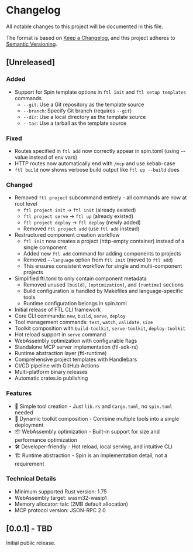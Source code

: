 # Changelog

All notable changes to this project will be documented in this file.

The format is based on [Keep a Changelog](https://keepachangelog.com/en/1.0.0/),
and this project adheres to [Semantic Versioning](https://semver.org/spec/v2.0.0.html).

## [Unreleased]

### Added
- Support for Spin template options in `ftl init` and `ftl setup templates` commands
  - `--git`: Use a Git repository as the template source
  - `--branch`: Specify Git branch (requires `--git`)
  - `--dir`: Use a local directory as the template source
  - `--tar`: Use a tarball as the template source

### Fixed
- Routes specified in `ftl add` now correctly appear in spin.toml (using --value instead of env vars)
- HTTP routes now automatically end with `/mcp` and use kebab-case
- `ftl build` now shows verbose build output like `ftl up --build` does

### Changed
- Removed `ftl project` subcommand entirely - all commands are now at root level
  - `ftl project init` → `ftl init` (already existed)
  - `ftl project serve` → `ftl up` (already existed)
  - `ftl project deploy` → `ftl deploy` (newly added)
  - Removed `ftl project add` (use `ftl add` instead)
- Restructured component creation workflow
  - `ftl init` now creates a project (http-empty container) instead of a single component
  - Added new `ftl add` command for adding components to projects
  - Removed `--language` option from `ftl init` (moved to `ftl add`)
  - This ensures consistent workflow for single and multi-component projects
- Simplified ftl.toml to only contain component metadata
  - Removed unused `[build]`, `[optimization]`, and `[runtime]` sections
  - Build configuration is handled by Makefiles and language-specific tools
  - Runtime configuration belongs in spin.toml
- Initial release of FTL CLI framework
- Core CLI commands: `new`, `build`, `serve`, `deploy`
- Tool management commands: `test`, `watch`, `validate`, `size`
- Toolkit composition with `build-toolkit`, `serve-toolkit`, `deploy-toolkit`
- Hot reload support in `serve` command
- WebAssembly optimization with configurable flags
- Standalone MCP server implementation (ftl-sdk-rs)
- Runtime abstraction layer (ftl-runtime)
- Comprehensive project templates with Handlebars
- CI/CD pipeline with GitHub Actions
- Multi-platform binary releases
- Automatic crates.io publishing

### Features
- 🚀 Simple tool creation - Just `lib.rs` and `Cargo.toml`, no `spin.toml` needed
- 🔧 Dynamic toolkit composition - Combine multiple tools into a single deployment
- 📦 WebAssembly optimization - Built-in support for size and performance optimization
- 🛠️ Developer-friendly - Hot reload, local serving, and intuitive CLI
- 🏗️ Runtime abstraction - Spin is an implementation detail, not a requirement

### Technical Details
- Minimum supported Rust version: 1.75
- WebAssembly target: wasm32-wasip1
- Memory allocator: talc (2MB default allocation)
- MCP protocol version: JSON-RPC 2.0

## [0.0.1] - TBD

Initial public release.